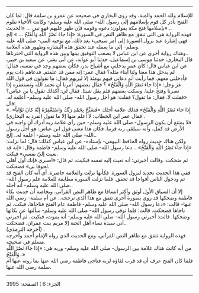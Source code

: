 ------------------------------------------------------------------------

للإسلام ولله الحمد والمنة، وقد روى البخاري في صحيحه عن عمرو بن سلمة قال:
لما كان الفتح بادر كل قوم بإسلامهم إلى رسول الله- صلى الله عليه وسلم-
وكانت الأحياء تتلوم بإسلامها فتح مكة يقولون: دعوه وقومه فإن ظهر عليهم
فهو نبي ... «الحديث» ..  
فهذه الرواية هي التي تنفق مع ظاهر النص في السورة: «إِذا جاءَ نَصْرُ اللَّهِ
وَالْفَتْحُ ... » إلخ فهي إشارة عند نزول السورة إلى أمر سيجيء بعد ذلك، مع
توجيه النبي- صلى الله عليه وسلم- إلى ما يعمله عند تحقق هذه البشارة وظهور
هذه العلامة.  
وهناك رواية أخرى عن ابن عباس لا يصعب التوفيق بينها وبين هذه الرواية التي
اخترناها..  
قال البخاري: حدثنا موسى بن إسماعيل، حدثنا أبو عوانة، عن أبي بشر، عن سعيد
بن جبير، عن ابن عباس قال: كان عمر يدخلني مع أشياخ بدر، فكأن بعضهم وجد في
نفسه، فقال: لم يدخل هذا معنا ولنا أبناء مثله؟ فقال عمر: إنه ممن قد
علمتم. فدعاهم ذات يوم فأدخلني معهم. فما رأيت أنه دعاني فيهم يومئذ إلا
ليريهم فقال: ما تقولون في قول الله عز وجل: «إِذا جاءَ نَصْرُ اللَّهِ وَالْفَتْحُ» ؟
فقال بعضهم: أمرنا أن نحمد الله ونستغفره إذا نصرنا وفتح علينا. وسكت بعضهم
فلم يقل شيئا. فقال لي: أكذلك تقول يا بن عباس؟ «فقلت لا. فقال: ما تقول؟
فقلت: هو أجل رسول الله- صلى الله عليه وسلم- أعلمه له. قال:  
«إِذا جاءَ نَصْرُ اللَّهِ وَالْفَتْحُ» فذلك علامة أجلك «فَسَبِّحْ بِحَمْدِ رَبِّكَ وَاسْتَغْفِرْهُ إِنَّهُ
كانَ تَوَّاباً» . فقال عمر ابن الخطاب: لا أعلم منها إلا ما تقول (تفرد به
البخاري) .  
فلا يمتنع أن يكون الرسول- صلى الله عليه وسلم- حين رأى علامة ربه أدرك أن
واجبه في الأرض قد كمل، وأنه سيلقى ربه قريبا. فكان هذا معنى قول ابن عباس:
هو أجل رسول الله- صلى الله عليه وسلم- أعلمه له.. إلخ..  
ولكن هناك حديث رواه الحافظ البيهقي- بإسناده- عن ابن عباس كذلك: قال: لما
نزلت: «إِذا جاءَ نَصْرُ اللَّهِ وَالْفَتْحُ» .. دعا رسول الله- صلى الله عليه وسلم-
فاطمة وقال: «إنه قد نعيت إليّ نفسي» فبكت.  
ثم ضحكت. وقالت أخبرني: أنه نعيت إليه نفسه فبكيت، ثم قال: «اصبري فإنك أول
أهلي لحوقا بي» فضحكت.  
ففي هذا الحديث تحديد لنزول السورة. فكأنها نزلت والعلامة حاضرة. أي أنه
كان الفتح قد تم ودخول الناس أفواجا قد تحقق. فلما نزلت السورة مطابقة
للعلامة علم رسول الله- صلى الله عليه وسلم- أنه أجله..  
إلا أن السياق الأول أوثق وأكثر اتساقا مع ظاهر النص القرآني. وبخاصة أن
حديث بكاء فاطمة وضحكها قد روي بصورة أخرى تتفق مع هذا الذي نرجحه.. عن أم
سلمة- رضي الله عنها- قالت: «دعا رسول الله- صلى الله عليه وسلم- فاطمة عام
الفتح فناجاها، فبكت، ثم ناجاها فضحكت. قالت: فلما توفي رسول الله- صلى
الله عليه وسلم- سألتها عن بكائها وضحكها. قالت: أخبرني رسول الله- صلى
الله عليه وسلم- أنه يموت، فبكيت، ثم أخبرني أني سيدة نساء أهل الجنة إلا
مريم بنت عمران. فضحكت..  
(أخرجه الترمذي) .  
فهذه الرواية تتفق مع ظاهر النص القرآني، ومع الحديث الذي رواه الإمام أحمد
وأخرجه مسلم في صحيحه.  
من أنه كانت هناك علامة بين الرسول- صلى الله عليه وسلم- وربه هي: «إِذا جاءَ
نَصْرُ اللَّهِ وَالْفَتْحُ..»  
فلما كان الفتح عرف أن قد قرب لقاؤه لربه فناجى فاطمة رضي الله عنها بما
روته عنها أم سلمة رضي الله عنها.

------------------------------------------------------------------------

الجزء: 6 ¦ الصفحة: 3995
